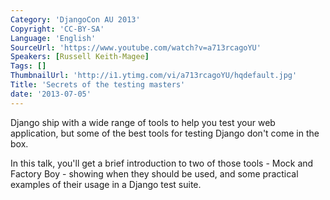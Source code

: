 ```yaml
---
Category: 'DjangoCon AU 2013'
Copyright: 'CC-BY-SA'
Language: 'English'
SourceUrl: 'https://www.youtube.com/watch?v=a713rcagoYU'
Speakers: [Russell Keith-Magee]
Tags: []
ThumbnailUrl: 'http://i1.ytimg.com/vi/a713rcagoYU/hqdefault.jpg'
Title: 'Secrets of the testing masters'
date: '2013-07-05'
---
```

Django ship with a wide range of tools to help you test your web application, but some of the best tools for testing Django don't come in the box.

In this talk, you'll get a brief introduction to two of those tools - Mock and Factory Boy - showing when they should be used, and some practical examples of their usage in a Django test suite.
